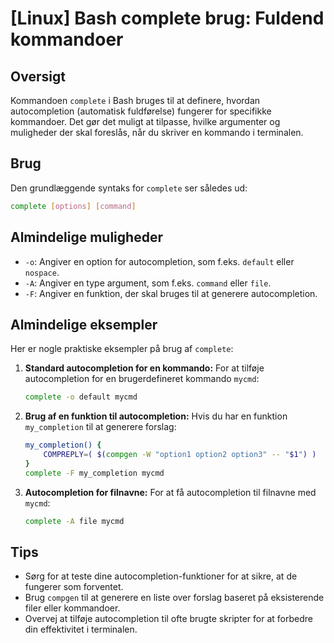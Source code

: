 # [Linux] Bash complete brug: Fuldend kommandoer

## Oversigt
Kommandoen `complete` i Bash bruges til at definere, hvordan autocompletion (automatisk fuldførelse) fungerer for specifikke kommandoer. Det gør det muligt at tilpasse, hvilke argumenter og muligheder der skal foreslås, når du skriver en kommando i terminalen.

## Brug
Den grundlæggende syntaks for `complete` ser således ud:

```bash
complete [options] [command]
```

## Almindelige muligheder
- `-o`: Angiver en option for autocompletion, som f.eks. `default` eller `nospace`.
- `-A`: Angiver en type argument, som f.eks. `command` eller `file`.
- `-F`: Angiver en funktion, der skal bruges til at generere autocompletion.

## Almindelige eksempler
Her er nogle praktiske eksempler på brug af `complete`:

1. **Standard autocompletion for en kommando:**
   For at tilføje autocompletion for en brugerdefineret kommando `mycmd`:
   ```bash
   complete -o default mycmd
   ```

2. **Brug af en funktion til autocompletion:**
   Hvis du har en funktion `my_completion` til at generere forslag:
   ```bash
   my_completion() {
       COMPREPLY=( $(compgen -W "option1 option2 option3" -- "$1") )
   }
   complete -F my_completion mycmd
   ```

3. **Autocompletion for filnavne:**
   For at få autocompletion til filnavne med `mycmd`:
   ```bash
   complete -A file mycmd
   ```

## Tips
- Sørg for at teste dine autocompletion-funktioner for at sikre, at de fungerer som forventet.
- Brug `compgen` til at generere en liste over forslag baseret på eksisterende filer eller kommandoer.
- Overvej at tilføje autocompletion til ofte brugte skripter for at forbedre din effektivitet i terminalen.